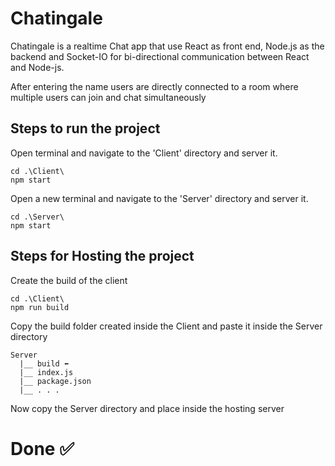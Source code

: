 # Chatingale

Chatingale is a realtime Chat app that use React as front end, Node.js as the backend and Socket-IO for bi-directional communication between React and Node-js.

After entering the name users are directly connected to a room where multiple users can
join and chat simultaneously

## Steps to run the project

Open terminal and navigate to the 'Client' directory and server it.
```
cd .\Client\
npm start
```

Open a new terminal and navigate to the 'Server' directory and server it.
```
cd .\Server\
npm start
```


## Steps for Hosting the project

Create the build of the client 
```
cd .\Client\
npm run build
```

Copy the build folder created inside the Client and paste it inside the Server directory
```
Server
  |__ build ⬅️
  |__ index.js
  |__ package.json
  |__ . . . 
```

Now copy the Server directory and place inside the hosting server 

# Done ✅

